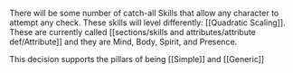 There will be some number of catch-all Skills that allow any character to attempt any check. These skills will level differently: [[Quadratic Scaling]]. These are currently called [[sections/skills and attributes/attribute def/Attribute]] and they are Mind, Body, Spirit, and Presence.

This decision supports the pillars of being [[Simple]] and [[Generic]]